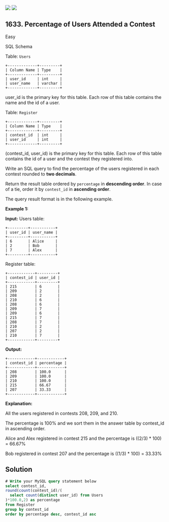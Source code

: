 [![](https://img.shields.io/github/stars/javadev/LeetCode-in-Kotlin?label=Stars&style=flat-square)](https://github.com/javadev/LeetCode-in-Kotlin)
[![](https://img.shields.io/github/forks/javadev/LeetCode-in-Kotlin?label=Fork%20me%20on%20GitHub%20&style=flat-square)](https://github.com/javadev/LeetCode-in-Kotlin/fork)

## 1633\. Percentage of Users Attended a Contest

Easy

SQL Schema

Table: `Users`

    +-------------+---------+ 
    | Column Name | Type    | 
    +-------------+---------+ 
    | user_id     | int     | 
    | user_name   | varchar | 
    +-------------+---------+ 

user_id is the primary key for this table. Each row of this table contains the name and the id of a user.

Table: `Register`

    +-------------+---------+ 
    | Column Name | Type    | 
    +-------------+---------+ 
    | contest_id  | int     | 
    | user_id     | int     | 
    +-------------+---------+ 

(contest_id, user_id) is the primary key for this table. Each row of this table contains the id of a user and the contest they registered into.

Write an SQL query to find the percentage of the users registered in each contest rounded to **two decimals**.

Return the result table ordered by `percentage` in **descending order**. In case of a tie, order it by `contest_id` in **ascending order**.

The query result format is in the following example.

**Example 1:**

**Input:** Users table:

    +---------+-----------+ 
    | user_id | user_name | 
    +---------+-----------+ 
    | 6       | Alice     | 
    | 2       | Bob       | 
    | 7       | Alex      | 
    +---------+-----------+ 

Register table: 
    
    +------------+---------+ 
    | contest_id | user_id | 
    +------------+---------+ 
    | 215        | 6       | 
    | 209        | 2       | 
    | 208        | 2       | 
    | 210        | 6       | 
    | 208        | 6       | 
    | 209        | 7       | 
    | 209        | 6       | 
    | 215        | 7       | 
    | 208        | 7       | 
    | 210        | 2       | 
    | 207        | 2       | 
    | 210        | 7       | 
    +------------+---------+

**Output:** 
    
    +------------+------------+ 
    | contest_id | percentage | 
    +------------+------------+ 
    | 208        | 100.0      | 
    | 209        | 100.0      | 
    | 210        | 100.0      | 
    | 215        | 66.67      | 
    | 207        | 33.33      | 
    +------------+------------+

**Explanation:**

All the users registered in contests 208, 209, and 210.

The percentage is 100% and we sort them in the answer table by contest_id in ascending order.

Alice and Alex registered in contest 215 and the percentage is ((2/3) * 100) = 66.67%

Bob registered in contest 207 and the percentage is ((1/3) * 100) = 33.33%

## Solution

```sql
# Write your MySQL query statement below
select contest_id,
round(count(contest_id)/(
  select count(distinct user_id) from Users
)*100.0,2) as percentage
from Register
group by contest_id
order by percentage desc, contest_id asc
```